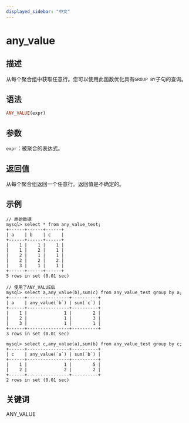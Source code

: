 ```yaml
---
displayed_sidebar: "中文"
---
```


# any_value

## 描述

从每个聚合组中获取任意行。您可以使用此函数优化具有`GROUP BY`子句的查询。

## 语法

```Haskell
ANY_VALUE(expr)
```

## 参数

`expr`：被聚合的表达式。

## 返回值

从每个聚合组返回一个任意行。返回值是不确定的。

## 示例

```plaintext
// 原始数据
mysql> select * from any_value_test;
+------+------+------+
| a    | b    | c    |
+------+------+------+
|    1 |    1 |    1 |
|    1 |    2 |    1 |
|    2 |    1 |    1 |
|    2 |    2 |    2 |
|    3 |    1 |    1 |
+------+------+------+
5 rows in set (0.01 sec)

// 使用了ANY_VALUE后
mysql> select a,any_value(b),sum(c) from any_value_test group by a;
+------+----------------+----------+
| a    | any_value(`b`) | sum(`c`) |
+------+----------------+----------+
|    1 |              1 |        2 |
|    2 |              1 |        3 |
|    3 |              1 |        1 |
+------+----------------+----------+
3 rows in set (0.01 sec)

mysql> select c,any_value(a),sum(b) from any_value_test group by c;
+------+----------------+----------+
| c    | any_value(`a`) | sum(`b`) |
+------+----------------+----------+
|    1 |              1 |        5 |
|    2 |              2 |        2 |
+------+----------------+----------+
2 rows in set (0.01 sec)
```

## 关键词

ANY_VALUE